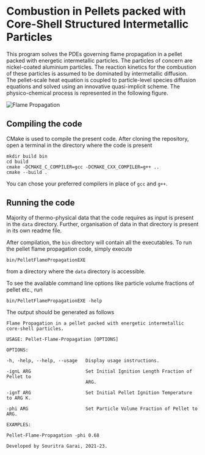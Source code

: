 # Combustion in Pellets packed with Core-Shell Structured Intermetallic Particles

This program solves the PDEs governing flame propagation in a pellet packed with energetic intermetallic particles. The particles of concern are nickel-coated aluminium particles. The reaction kinetics for the combustion of these particles is assumed to be dominated by intermetallic diffusion. The pellet-scale heat equation is coupled to particle-level species diffusion equations and solved using an innovative quasi-implicit scheme. The physico-chemical process is represented in the following figure.

![Flame Propagation](https://github.com/Souritra-Garai/radiation-pellet/blob/master/images/Flame%20Propagation.jpg)

## Compiling the code

CMake is used to compile the present code. After cloning the repository, open a terminal in the directory where the code is present
```
mkdir build bin
cd build
cmake -DCMAKE_C_COMPILER=gcc -DCMAKE_CXX_COMPILER=g++ ..
cmake --build .
```
You can chose your preferred compilers in place of `gcc` and `g++`.

## Running the code

Majority of thermo-physical data that the code requires as input is present in the `data` directory. Further, organisation of data in that directory is present in its own readme file.

After compilation, the `bin` directory will contain all the executables. To run the pellet flame propagation code, simply execute
```
bin/PelletFlamePropagationEXE
```
from a directory where the `data` directory is accessible.

To see the available command line options like particle volume fractions of pellet etc., run
```
bin/PelletFlamePropagationEXE -help
```
The output should be generated as follows
```
Flame Propagation in a pellet packed with energetic intermetallic core-shell particles.

USAGE: Pellet-Flame-Propagation [OPTIONS]

OPTIONS:

-h, -help, --help, --usage   Display usage instructions.

-ignL ARG                    Set Initial Ignition Length Fraction of Pellet to
                             ARG.

-ignT ARG                    Set Initial Pellet Ignition Temperature to ARG K.

-phi ARG                     Set Particle Volume Fraction of Pellet to ARG.

EXAMPLES:

Pellet-Flame-Propagation -phi 0.68

Developed by Souritra Garai, 2021-23.
```
